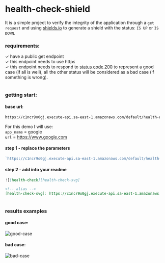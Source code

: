 # health-check-shield

It is a simple project to verify the integrity of the application through a `get request` and using [shields.io][shields.io] to generate a shield with the status: `IS UP` or `IS DOWN`.

### requirements:

✓ have a public get endpoint <br/>
✓ this endpoint needs to use https <br/>
✓ this endpoint needs to respond to [status code 200][dog] to represent a good case (if all is well), all the other status will be considered as a bad case (if something is wrong).

#
### getting start:
#### base url:
```txt
https://c1ncr9o0gj.execute-api.sa-east-1.amazonaws.com/default/health-api?kill_cache=1&app=<app_name>&url=<app_url>
```
For this demo I will use: <br/>
`app_name` = google <br/>
`url` = https://www.google.com

#### step 1 - replace the parameters
```js
`https://c1ncr9o0gj.execute-api.sa-east-1.amazonaws.com/default/health-api?kill_cache=1&app=google&https://www.google.com`
```

#### step 2 - add into your readme
```md
![[health-check][health-check-svg]

<!-- alias -->
[health-check-svg]: https://c1ncr9o0gj.execute-api.sa-east-1.amazonaws.com/default/health-api?kill_cache=1&app=google&url=https://www.google.com
```

# 
### results examples
#### good case:
![good-case][good-case]

#### bad case:
![bad-case][bad-case]

<!-- alias -->
[shields.io]: [https://shields.io]
[dog]: [https://httpstatusdogs.com/200-ok]
[good-case]: https://c1ncr9o0gj.execute-api.sa-east-1.amazonaws.com/default/health-api?kill_cache=1&app=google&url=https://www.google.com
[bad-case]: https://c1ncr9o0gj.execute-api.sa-east-1.amazonaws.com/default/health-api?kill_cache=1&app=google&url=https://